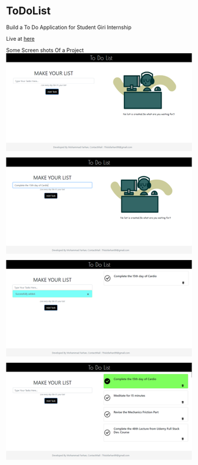 # ToDoList
Build a To Do Application for Student Giri Internship


Live at [here](http://todolistbyfarhan.rf.gd/ToDoList/Index.php)

Some Screen shots Of a Project
<kbd>![GitHub Logo](scrsht/1.png)</kbd>

<kbd>![GitHub Logo](scrsht/2.png)</kbd>

<kbd>![GitHub Logo](scrsht/3.png)</kbd>

<kbd>![GitHub Logo](scrsht/4.png)</kbd>
